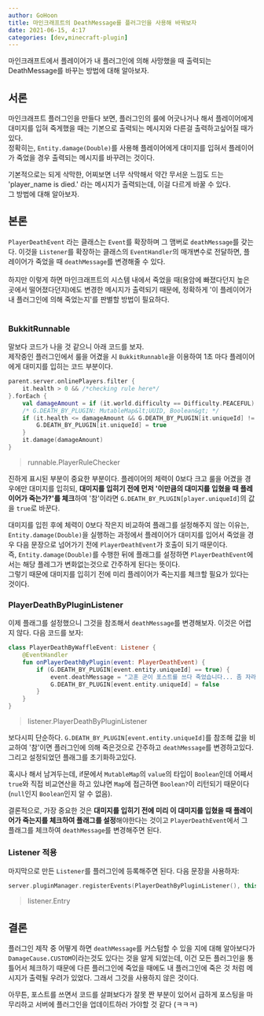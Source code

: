 ```yaml
---
author: GoHoon
title: 마인크래프트의 DeathMessage를 플러그인을 사용해 바꿔보자
date: 2021-06-15, 4:17
categories: [dev,minecraft-plugin]
---
```

마인크래프트에서 플레이어가 내 플러그인에 의해 사망했을 때 출력되는 DeathMessage를 바꾸는 방법에 대해 알아보자.   
<!-- Excerpt -->

## 서론
마인크래프트 플러그인을 만들다 보면, 플러그인의 룰에 어긋나거나 해서 플레이어에게 대미지를 입혀 죽게했을 때는 기본으로 출력되는 메시지와 다른걸 출력하고싶어질 때가 있다.   
정확히는, `Entity.damage(Double)`를 사용해 플레이어에게 대미지를 입혀서 플레이어가 죽었을 경우 출력되는 메시지를 바꾸려는 것이다.   

기본적으로는 되게 삭막한, 어찌보면 너무 삭막해서 약간 무서운 느낌도 드는 'player_name is died.' 라는 메시지가 출력되는데, 이걸 다르게 바꿀 수 있다.   
그 방법에 대해 알아보자.

## 본론
`PlayerDeathEvent` 라는 클래스는 `Event`를 확장하며 그 맴버로 `deathMessage`를 갖는다. 이것을 `Listener`를 확장하는 클래스의 `EventHandler`의 매개변수로 전달하면,
플레이어가 죽었을 때 `deathMessage`를 변경해줄 수 있다.   
&nbsp;   
하지만 이렇게 하면 마인크래프트의 시스템 내에서 죽었을 때(용암에 빠졌다던지 높은 곳에서 떨어졌다던지)에도 변경한 메시지가 출력되기 때문에, 정확하게 '이 플레이어가 내 플러그인에 의해 죽었는지'를 판별할 방법이 필요하다.   
&nbsp;   

### BukkitRunnable
말보다 코드가 나을 것 같으니 아래 코드를 보자.   
제작중인 플러그인에서 룰을 어겼을 시 `BukkitRunnable`을 이용하여 1초 마다 플레이어에게 대미지를 입히는 코드 부분이다.   
```kotlin
parent.server.onlinePlayers.filter {
    it.health > 0 && /*checking rule here*/
}.forEach {
    val damageAmount = if (it.world.difficulty == Difficulty.PEACEFUL) 5.0 else 2.0
    /* G.DEATH_BY_PLUGIN: MutableMap&lt;UUID, Boolean&gt; */
    if (it.health <= damageAmount && G.DEATH_BY_PLUGIN[it.uniqueId] != true) {
        G.DEATH_BY_PLUGIN[it.uniqueId] = true
    }
    it.damage(damageAmount)
}
```
> runnable.PlayerRuleChecker

진하게 표시된 부분이 중요한 부분이다. 플레이어의 체력이 0보다 크고 룰을 어겼을 경우에만 대미지를 입히되,
**대미지를 입히기 전에 먼저 '이만큼의 대미지를 입혔을 때 플레이어가 죽는가?'를 체크**하여 '참'이라면 `G.DEATH_BY_PLUGIN[player.uniqueId]`의 값을 `true`로 바꾼다.   

대미지를 입힌 후에 체력이 0보다 작은지 비교하여 플래그를 설정해주지 않는 이유는, `Entity.damage(Double)`을 실행하는 과정에서 플레이어가 대미지를 입어서 죽었을 경우 다음 문장으로 넘어가기 전에
`PlayerDeathEvent`가 호출이 되기 때문이다.   
즉, `Entity.damage(Double)`를 수행한 뒤에 플래그를 설정하면 `PlayerDeathEvent`에서는 해당 플레그가 변화없는것으로 간주하게 된다는 뜻이다.   
그렇기 때문에 대미지를 입히기 전에 미리 플레이어가 죽는지를 체크할 필요가 있다는 것이다.   


### PlayerDeathByPluginListener
이제 플래그를 설정했으니 그것을 참조해서 `deathMessage`를 변경해보자. 이것은 어렵지 않다. 다음 코드를 보자:   
```kotlin
class PlayerDeathByWaffleEvent: Listener {
    @EventHandler
    fun onPlayerDeathByPlugin(event: PlayerDeathEvent) {
        if (G.DEATH_BY_PLUGIN[event.entity.uniqueId] == true) {
            event.deathMessage = "고훈 군이 포스트를 쓰다 죽었습니다... 좀 자라고 (ㅋㅋㅋ)"
            G.DEATH_BY_PLUGIN[event.entity.uniqueId] = false
        }
    }
}
```
> listener.PlayerDeathByPluginListener

보다시피 단순하다. `G.DEATH_BY_PLUGIN[event.entity.uniqueId]`를 참조해 값을 비교하여 '참'이면 플러그인에 의해 죽은것으로 간주하고 
`deathMessage`를 변경하고있다. 그리고 설정되었던 플래그를 초기화하고있다.   

혹시나 해서 남겨두는데, if문에서 `MutableMap`의 `value`의 타입이 `Boolean`인데 어째서 `true`와 직접 비교연산을 하고 있냐면 
`Map`에 접근하면 `Boolean?`이 리턴되기 때문이다(`null`인지 `Boolean`인지 알 수 없음).   

결론적으로, 가장 중요한 것은 **대미지를 입히기 전에 미리 이 대미지를 입혔을 때 플레이어가 죽는지를 체크하여 플래그를 설정**해야한다는 것이고 `PlayerDeathEvent`에서 그 플래그를 체크하여 
`deathMessage`를 변경해주면 된다.

### Listener 적용
마지막으로 만든 `Listener`를 플러그인에 등록해주면 된다. 다음 문장을 사용하자:   
```kotlin
server.pluginManager.registerEvents(PlayerDeathByPluginListener(), this)
```
> listener.Entry

## 결론
플러그인 제작 중 어떻게 하면 `deathMessage`를 커스텀할 수 있을 지에 대해 알아보다가 `DamageCause.CUSTOM`이라는것도 있다는 것을 알게 되었는데, 
이건 모든 플러그인을 통틀어서 체크하기 때문에 다른 플러그인에 죽었을 때에도 내 플러그인에 죽은 것 처럼 메시지가 출력될 우려가 있었다. 그래서 그것을 사용하지 않은 것이다.   

아무튼, 포스트를 쓰면서 코드를 살펴보다가 잘못 짠 부분이 있어서 급하게 포스팅을 마무리하고 서버에 플러그인을 업데이트하러 가야할 것 같다 (ㅋㅋㅋ)
